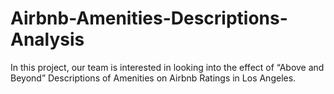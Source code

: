 # Airbnb-Amenities-Descriptions-Analysis
In this project, our team is interested in looking into the effect of “Above and Beyond” Descriptions of Amenities on Airbnb Ratings in Los Angeles.
